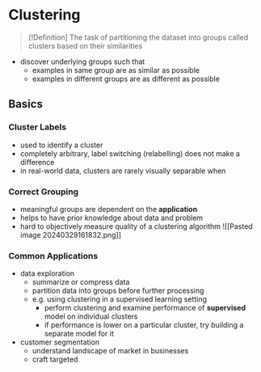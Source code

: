 # Clustering
> [!Definition]
> The task of partitioning the dataset into groups called clusters based on their similarities
- discover underlying groups such that
	- examples in same group are as similar as possible
	- examples in different groups are as different as possible
## Basics
### Cluster Labels
- used to identify a cluster
- completely arbitrary, label switching (relabelling) does not make a difference
- in real-world data, clusters are rarely visually separable when
### Correct Grouping
- meaningful groups are dependent on the **application**
- helps to have prior knowledge about data and problem
- hard to objectively measure quality of a clustering algorithm
![[Pasted image 20240329161832.png]]
### Common Applications
- data exploration
	- summarize or compress data
	- partition data into groups before further processing
	- e.g. using clustering in a supervised learning setting
		- perform clustering and examine performance of **supervised** model on individual clusters
		- if performance is lower on a particular cluster, try building a separate model for it
- customer segmentation
	- understand landscape of market in businesses
	- craft targeted 